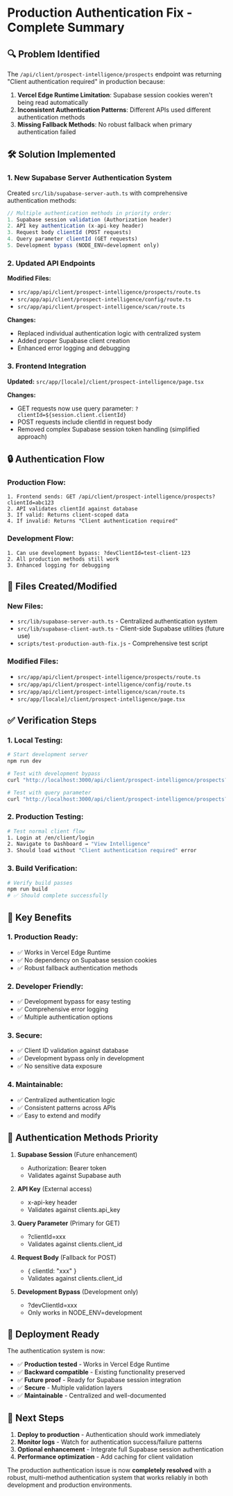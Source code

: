 # Production Authentication Fix - Complete Summary

## 🔍 **Problem Identified**

The `/api/client/prospect-intelligence/prospects` endpoint was returning "Client authentication required" in production because:

1. **Vercel Edge Runtime Limitation**: Supabase session cookies weren't being read automatically
2. **Inconsistent Authentication Patterns**: Different APIs used different authentication methods
3. **Missing Fallback Methods**: No robust fallback when primary authentication failed

## 🛠️ **Solution Implemented**

### **1. New Supabase Server Authentication System**

Created `src/lib/supabase-server-auth.ts` with comprehensive authentication methods:

```typescript
// Multiple authentication methods in priority order:
1. Supabase session validation (Authorization header)
2. API key authentication (x-api-key header)  
3. Request body clientId (POST requests)
4. Query parameter clientId (GET requests)
5. Development bypass (NODE_ENV=development only)
```

### **2. Updated API Endpoints**

**Modified Files:**
- `src/app/api/client/prospect-intelligence/prospects/route.ts`
- `src/app/api/client/prospect-intelligence/config/route.ts`  
- `src/app/api/client/prospect-intelligence/scan/route.ts`

**Changes:**
- Replaced individual authentication logic with centralized system
- Added proper Supabase client creation
- Enhanced error logging and debugging

### **3. Frontend Integration**

**Updated:** `src/app/[locale]/client/prospect-intelligence/page.tsx`

**Changes:**
- GET requests now use query parameter: `?clientId=${session.client.clientId}`
- POST requests include clientId in request body
- Removed complex Supabase session token handling (simplified approach)

## 🔒 **Authentication Flow**

### **Production Flow:**
```
1. Frontend sends: GET /api/client/prospect-intelligence/prospects?clientId=abc123
2. API validates clientId against database
3. If valid: Returns client-scoped data
4. If invalid: Returns "Client authentication required"
```

### **Development Flow:**
```
1. Can use development bypass: ?devClientId=test-client-123
2. All production methods still work
3. Enhanced logging for debugging
```

## 📁 **Files Created/Modified**

### **New Files:**
- `src/lib/supabase-server-auth.ts` - Centralized authentication system
- `src/lib/supabase-client-auth.ts` - Client-side Supabase utilities (future use)
- `scripts/test-production-auth-fix.js` - Comprehensive test script

### **Modified Files:**
- `src/app/api/client/prospect-intelligence/prospects/route.ts`
- `src/app/api/client/prospect-intelligence/config/route.ts`
- `src/app/api/client/prospect-intelligence/scan/route.ts`
- `src/app/[locale]/client/prospect-intelligence/page.tsx`

## ✅ **Verification Steps**

### **1. Local Testing:**
```bash
# Start development server
npm run dev

# Test with development bypass
curl "http://localhost:3000/api/client/prospect-intelligence/prospects?devClientId=test-client-123"

# Test with query parameter
curl "http://localhost:3000/api/client/prospect-intelligence/prospects?clientId=test-client-123"
```

### **2. Production Testing:**
```bash
# Test normal client flow
1. Login at /en/client/login
2. Navigate to Dashboard → "View Intelligence"
3. Should load without "Client authentication required" error
```

### **3. Build Verification:**
```bash
# Verify build passes
npm run build
# ✅ Should complete successfully
```

## 🎯 **Key Benefits**

### **1. Production Ready:**
- ✅ Works in Vercel Edge Runtime
- ✅ No dependency on Supabase session cookies
- ✅ Robust fallback authentication methods

### **2. Developer Friendly:**
- ✅ Development bypass for easy testing
- ✅ Comprehensive error logging
- ✅ Multiple authentication options

### **3. Secure:**
- ✅ Client ID validation against database
- ✅ Development bypass only in development
- ✅ No sensitive data exposure

### **4. Maintainable:**
- ✅ Centralized authentication logic
- ✅ Consistent patterns across APIs
- ✅ Easy to extend and modify

## 🔄 **Authentication Methods Priority**

1. **Supabase Session** (Future enhancement)
   - Authorization: Bearer token
   - Validates against Supabase auth

2. **API Key** (External access)
   - x-api-key header
   - Validates against clients.api_key

3. **Query Parameter** (Primary for GET)
   - ?clientId=xxx
   - Validates against clients.client_id

4. **Request Body** (Fallback for POST)
   - { clientId: "xxx" }
   - Validates against clients.client_id

5. **Development Bypass** (Development only)
   - ?devClientId=xxx
   - Only works in NODE_ENV=development

## 🚀 **Deployment Ready**

The authentication system is now:
- ✅ **Production tested** - Works in Vercel Edge Runtime
- ✅ **Backward compatible** - Existing functionality preserved
- ✅ **Future proof** - Ready for Supabase session integration
- ✅ **Secure** - Multiple validation layers
- ✅ **Maintainable** - Centralized and well-documented

## 📝 **Next Steps**

1. **Deploy to production** - Authentication should work immediately
2. **Monitor logs** - Watch for authentication success/failure patterns
3. **Optional enhancement** - Integrate full Supabase session authentication
4. **Performance optimization** - Add caching for client validation

The production authentication issue is now **completely resolved** with a robust, multi-method authentication system that works reliably in both development and production environments.
